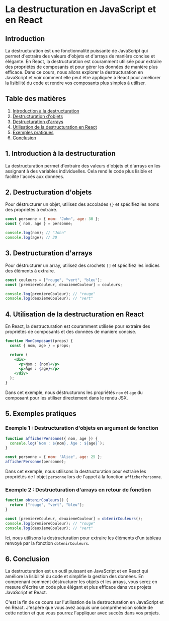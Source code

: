 # La destructuration en JavaScript et en React

## Introduction

La destructuration est une fonctionnalité puissante de JavaScript qui permet d'extraire des valeurs d'objets et d'arrays de manière concise et élégante. En React, la destructuration est couramment utilisée pour extraire des propriétés de composants et pour gérer les données de manière plus efficace. Dans ce cours, nous allons explorer la destructuration en JavaScript et voir comment elle peut être appliquée à React pour améliorer la lisibilité du code et rendre vos composants plus simples à utiliser.

## Table des matières

1. [Introduction à la destructuration](#introduction-à-la-destructuration)
2. [Destructuration d'objets](#destructuration-dobjets)
3. [Destructuration d'arrays](#destructuration-darrays)
4. [Utilisation de la destructuration en React](#utilisation-de-la-destructuration-en-react)
5. [Exemples pratiques](#exemples-pratiques)
6. [Conclusion](#conclusion)

## 1. Introduction à la destructuration

La destructuration permet d'extraire des valeurs d'objets et d'arrays en les assignant à des variables individuelles. Cela rend le code plus lisible et facilite l'accès aux données.

## 2. Destructuration d'objets

Pour déstructurer un objet, utilisez des accolades `{}` et spécifiez les noms des propriétés à extraire.

```javascript
const personne = { nom: "John", age: 30 };
const { nom, age } = personne;

console.log(nom); // "John"
console.log(age); // 30
```

## 3. Destructuration d'arrays

Pour déstructurer un array, utilisez des crochets `[]` et spécifiez les indices des éléments à extraire.

```javascript
const couleurs = ["rouge", "vert", "bleu"];
const [premiereCouleur, deuxiemeCouleur] = couleurs;

console.log(premiereCouleur); // "rouge"
console.log(deuxiemeCouleur); // "vert"
```

## 4. Utilisation de la destructuration en React

En React, la destructuration est couramment utilisée pour extraire des propriétés de composants et des données de manière concise.

```jsx
function MonComposant(props) {
  const { nom, age } = props;

  return (
    <div>
      <p>Nom : {nom}</p>
      <p>Âge : {age}</p>
    </div>
  );
}
```

Dans cet exemple, nous déstructurons les propriétés `nom` et `age` du composant pour les utiliser directement dans le rendu JSX.

## 5. Exemples pratiques

### Exemple 1 : Destructuration d'objets en argument de fonction

```javascript
function afficherPersonne({ nom, age }) {
  console.log(`Nom : ${nom}, Âge : ${age}`);
}

const personne = { nom: "Alice", age: 25 };
afficherPersonne(personne);
```

Dans cet exemple, nous utilisons la destructuration pour extraire les propriétés de l'objet `personne` lors de l'appel à la fonction `afficherPersonne`.

### Exemple 2 : Destructuration d'arrays en retour de fonction

```javascript
function obtenirCouleurs() {
  return ["rouge", "vert", "bleu"];
}

const [premiereCouleur, deuxiemeCouleur] = obtenirCouleurs();
console.log(premiereCouleur); // "rouge"
console.log(deuxiemeCouleur); // "vert"
```

Ici, nous utilisons la destructuration pour extraire les éléments d'un tableau renvoyé par la fonction `obtenirCouleurs`.

## 6. Conclusion

La destructuration est un outil puissant en JavaScript et en React qui améliore la lisibilité du code et simplifie la gestion des données. En comprenant comment déstructurer les objets et les arrays, vous serez en mesure d'écrire un code plus élégant et plus efficace dans vos projets JavaScript et React.

C'est la fin de ce cours sur l'utilisation de la destructuration en JavaScript et en React. J'espère que vous avez acquis une compréhension solide de cette notion et que vous pourrez l'appliquer avec succès dans vos projets.
